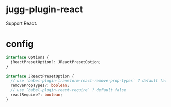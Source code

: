 # jugg-plugin-react

Support React.

# config

```ts
interface Options {
  jReactPresetOption?: JReactPresetOption;
}

interface JReactPresetOption {
  // use `babel-plugin-transform-react-remove-prop-types` ? default false
  removePropTypes?: boolean;
  // use `babel-plugin-react-require` ? default false
  reactRequire?: boolean;
}

```